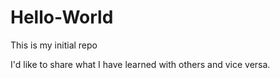 # Hello-World
This is my initial repo

I'd like to share what I have learned with others and vice versa.

